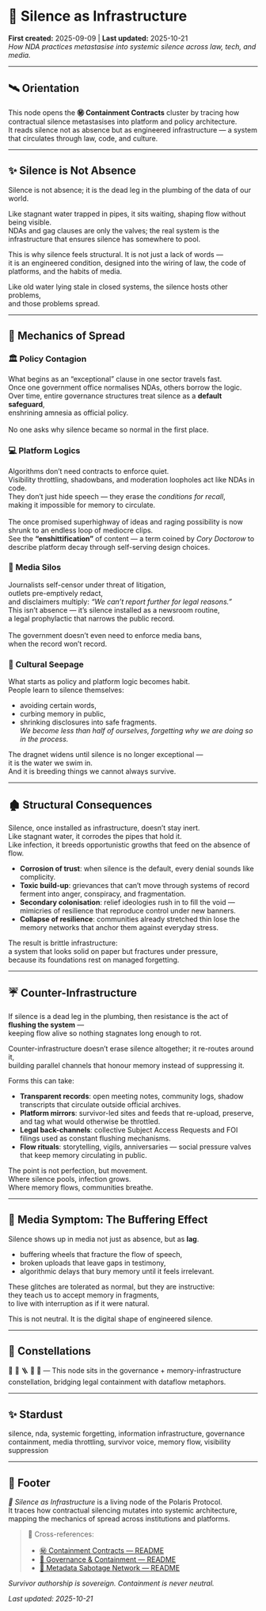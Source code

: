 # 🎈 Silence as Infrastructure  
**First created:** 2025-09-09 | **Last updated:** 2025-10-21  
*How NDA practices metastasise into systemic silence across law, tech, and media.*  

---

## 🛰 Orientation  
This node opens the **㊙ Containment Contracts** cluster by tracing how contractual silence metastasises into platform and policy architecture.  
It reads silence not as absence but as engineered infrastructure — a system that circulates through law, code, and culture.

---

## ✨ Silence is Not Absence  

Silence is not absence; it is the dead leg in the plumbing of the data of our world.  

Like stagnant water trapped in pipes, it sits waiting, shaping flow without being visible.  
NDAs and gag clauses are only the valves; the real system is the infrastructure that ensures silence has somewhere to pool.  

This is why silence feels structural. It is not just a lack of words —  
it is an engineered condition, designed into the wiring of law, the code of platforms, and the habits of media.  

Like old water lying stale in closed systems, the silence hosts other problems,  
and those problems spread.  

---

## 🦠 Mechanics of Spread  

### 🏛️ Policy Contagion  
What begins as an “exceptional” clause in one sector travels fast.  
Once one government office normalises NDAs, others borrow the logic.  
Over time, entire governance structures treat silence as a **default safeguard**,  
enshrining amnesia as official policy. <br><br> 
No one asks why silence became so normal in the first place.  

### 💻 Platform Logics  
Algorithms don’t need contracts to enforce quiet.  
Visibility throttling, shadowbans, and moderation loopholes act like NDAs in code.  
They don’t just hide speech — they erase the *conditions for recall*,  
making it impossible for memory to circulate.  <br><br> 
The once promised superhighway of ideas and raging possibility is now shrunk to an endless loop of mediocre clips.  
See the **“enshittification”** of content — a term coined by *Cory Doctorow* to describe platform decay through self-serving design choices.  

### 📰 Media Silos  
Journalists self-censor under threat of litigation,  
outlets pre-emptively redact,  
and disclaimers multiply: *“We can’t report further for legal reasons.”*  
This isn’t absence — it’s silence installed as a newsroom routine,  
a legal prophylactic that narrows the public record.  <br><br> 
The government doesn’t even need to enforce media bans,  
when the record won’t record.  

### 🌊 Cultural Seepage  
What starts as policy and platform logic becomes habit.  
People learn to silence themselves:  
- avoiding certain words,  
- curbing memory in public,  
- shrinking disclosures into safe fragments. <br>
*We become less than half of ourselves, forgetting why we are doing so in the process.*  

The dragnet widens until silence is no longer exceptional —  
it is the water we swim in.  
And it is breeding things we cannot always survive.  

---

## 🏚️ Structural Consequences  

Silence, once installed as infrastructure, doesn’t stay inert.  
Like stagnant water, it corrodes the pipes that hold it.  
Like infection, it breeds opportunistic growths that feed on the absence of flow.  

- **Corrosion of trust**: when silence is the default, every denial sounds like complicity.  
- **Toxic build-up**: grievances that can’t move through systems of record ferment into anger, conspiracy, and fragmentation.  
- **Secondary colonisation**: relief ideologies rush in to fill the void — mimicries of resilience that reproduce control under new banners.  
- **Collapse of resilience**: communities already stretched thin lose the memory networks that anchor them against everyday stress.  

The result is brittle infrastructure:  
a system that looks solid on paper but fractures under pressure,  
because its foundations rest on managed forgetting.  

---

## ☔ Counter-Infrastructure  

If silence is a dead leg in the plumbing, then resistance is the act of **flushing the system** —  
keeping flow alive so nothing stagnates long enough to rot.  

Counter-infrastructure doesn’t erase silence altogether; it re-routes around it,  
building parallel channels that honour memory instead of suppressing it.  

Forms this can take:  
- **Transparent records**: open meeting notes, community logs, shadow transcripts that circulate outside official archives.  
- **Platform mirrors**: survivor-led sites and feeds that re-upload, preserve, and tag what would otherwise be throttled.  
- **Legal back-channels**: collective Subject Access Requests and FOI filings used as constant flushing mechanisms.  
- **Flow rituals**: storytelling, vigils, anniversaries — social pressure valves that keep memory circulating in public.  

The point is not perfection, but movement.  
Where silence pools, infection grows.  
Where memory flows, communities breathe.  

---

## 🧠 Media Symptom: The Buffering Effect  

Silence shows up in media not just as absence, but as **lag**.  
- buffering wheels that fracture the flow of speech,  
- broken uploads that leave gaps in testimony,  
- algorithmic delays that bury memory until it feels irrelevant.  

These glitches are tolerated as normal, but they are instructive:  
they teach us to accept memory in fragments,  
to live with interruption as if it were natural.  

This is not neutral. It is the digital shape of engineered silence.  

---

## 🌌 Constellations  

🎈 🧿 🪜 🧠 🔮 — This node sits in the governance + memory-infrastructure constellation, bridging legal containment with dataflow metaphors.  

---

## ✨ Stardust  

silence, nda, systemic forgetting, information infrastructure, governance containment, media throttling, survivor voice, memory flow, visibility suppression  

---

## 🏮 Footer  

*🎈 Silence as Infrastructure* is a living node of the Polaris Protocol.  
It traces how contractual silencing mutates into systemic architecture, mapping the mechanics of spread across institutions and platforms.  

> 📡 Cross-references:
> 
> - [㊙ Containment Contracts — README](./README.md)  
> - [🏯 Governance & Containment — README](../README.md)  
> - [🧠 Metadata Sabotage Network — README](../../README.md)  

*Survivor authorship is sovereign. Containment is never neutral.*  

_Last updated: 2025-10-21_
